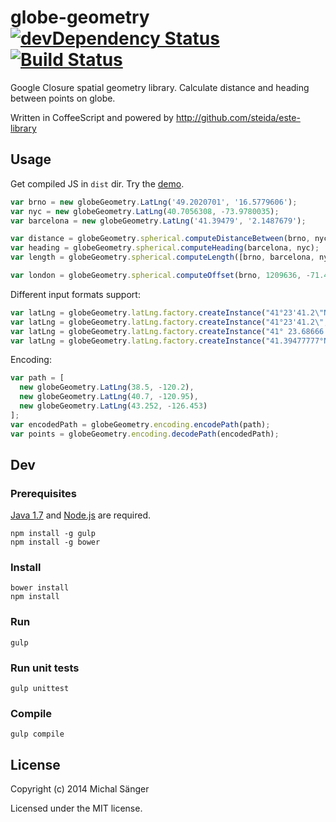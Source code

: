 # globe-geometry [![devDependency Status](https://david-dm.org/michalsanger/globe-geometry/dev-status.png)](https://david-dm.org/michalsanger/globe-geometry#info=devDependencies) [![Build Status](https://travis-ci.org/michalsanger/globe-geometry.svg?branch=master)](https://travis-ci.org/michalsanger/globe-geometry)

Google Closure spatial geometry library. Calculate distance and heading between points on globe.

Written in CoffeeScript and powered by http://github.com/steida/este-library

## Usage

  Get compiled JS in `dist` dir. Try the [demo](http://michalsanger.github.io/globe-geometry/).

  ```javascript
  var brno = new globeGeometry.LatLng('49.2020701', '16.5779606');
  var nyc = new globeGeometry.LatLng(40.7056308, -73.9780035);
  var barcelona = new globeGeometry.LatLng('41.39479', '2.1487679');

  var distance = globeGeometry.spherical.computeDistanceBetween(brno, nyc);
  var heading = globeGeometry.spherical.computeHeading(barcelona, nyc);
  var length = globeGeometry.spherical.computeLength([brno, barcelona, nyc]);

  var london = globeGeometry.spherical.computeOffset(brno, 1209636, -71.4224);
  ```

  Different input formats support:

  ```javascript
  var latLng = globeGeometry.latLng.factory.createInstance("41°23'41.2\"N 2°08'55.6\"E");
  var latLng = globeGeometry.latLng.factory.createInstance("41°23'41.2\", 2°08'55.6\"");
  var latLng = globeGeometry.latLng.factory.createInstance("41° 23.68666', 2° 8.9266667'");
  var latLng = globeGeometry.latLng.factory.createInstance("41.39477777°N, 2.1487777778°E");
  ```

  Encoding:

  ```javascript
  var path = [
    new globeGeometry.LatLng(38.5, -120.2),
    new globeGeometry.LatLng(40.7, -120.95),
    new globeGeometry.LatLng(43.252, -126.453)
  ];
  var encodedPath = globeGeometry.encoding.encodePath(path);
  var points = globeGeometry.encoding.decodePath(encodedPath);
  ```

## Dev

### Prerequisites

  [Java 1.7](http://www.oracle.com/technetwork/java/javase/downloads/index.html) and [Node.js](http://nodejs.org) are required.

  ```shell
  npm install -g gulp
  npm install -g bower
  ```

### Install

  ```shell
  bower install
  npm install
  ```

### Run

  ```shell
  gulp
  ```

### Run unit tests

  ```shell
  gulp unittest
  ```

### Compile

  ```shell
  gulp compile
  ```

## License
Copyright (c) 2014 Michal Sänger

Licensed under the MIT license.
